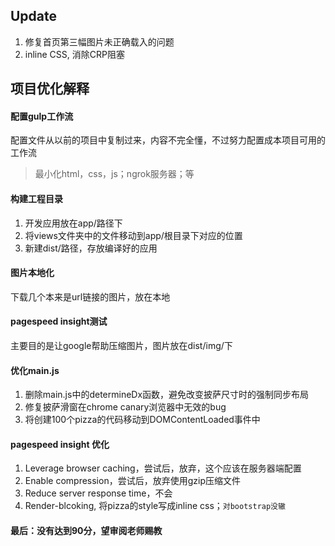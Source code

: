 ## Update
1. 修复首页第三幅图片未正确载入的问题
2. inline CSS, 消除CRP阻塞

## 项目优化解释
#### 配置gulp工作流
配置文件从以前的项目中复制过来，内容不完全懂，不过努力配置成本项目可用的工作流
>最小化html，css，js；ngrok服务器；等

#### 构建工程目录
1. 开发应用放在app/路径下
2. 将views文件夹中的文件移动到app/根目录下对应的位置
3. 新建dist/路径，存放编译好的应用
#### 图片本地化
下载几个本来是url链接的图片，放在本地
#### pagespeed insight测试
主要目的是让google帮助压缩图片，图片放在dist/img/下
#### 优化main.js
1. 删除main.js中的determineDx函数，避免改变披萨尺寸时的强制同步布局
2. 修复披萨滑窗在chrome canary浏览器中无效的bug
3. 将创建100个pizza的代码移动到DOMContentLoaded事件中

#### pagespeed insight 优化
1. Leverage browser caching，尝试后，放弃，这个应该在服务器端配置
2. Enable compression，尝试后，放弃使用gzip压缩文件
3. Reduce server response time，不会
4. Render-blcoking, 将pizza的style写成inline css；`对bootstrap没辙`
#### 最后：没有达到90分，望审阅老师赐教
